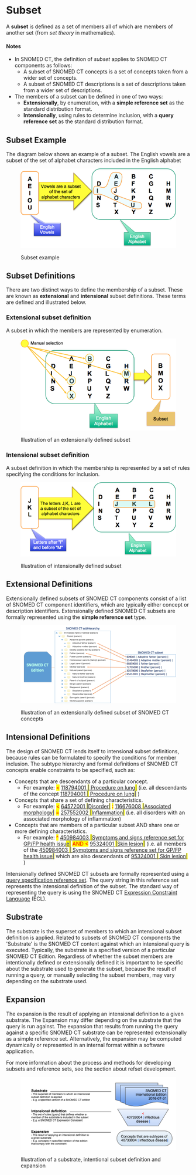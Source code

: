 # Subset

A **subset** is defined as a set of members all of which are members of another set (from _set theory_ in mathematics).

#### Notes

* In SNOMED CT, the definition of _subset_ applies to SNOMED CT components as follows:
  * A subset of SNOMED CT concepts is a set of concepts taken from a wider set of concepts.
  * A subset of SNOMED CT descriptions is a set of descriptions taken from a wider set of descriptions.
* The members of a subset can be defined in one of two ways:
  * **Extensionally**, by enumeration, with a **simple reference set** as the standard distribution format.
  * **Intensionally**, using rules to determine inclusion, with a **query reference set** as the standard distribution format.

## Subset Example

The diagram below shows an example of a subset. The English vowels are a subset of the set of alphabet characters included in the English alphabet

<figure><img src="../images/35985783.png" alt=""><figcaption><p> Subset example</p></figcaption></figure>

## Subset Definitions

There are two distinct ways to define the membership of a subset. These are known as **extensional** and **intensional** subset definitions. These terms are defined and illustrated below.

### Extensional subset definition

A subset in which the members are represented by enumeration.

<figure><img src="../.gitbook/assets/ExtensionalDefinitionImage.png" alt=""><figcaption><p>Illustration of an extensionally defined subset</p></figcaption></figure>

### Intensional subset definition

A subset definition in which the membership is represented by a set of rules specifying the conditions for inclusion.

<figure><img src="../.gitbook/assets/IntensionalDefinitionImage.png" alt=""><figcaption><p>Illustration of intensionally defined subset</p></figcaption></figure>

## Extensional Definitions

Extensionally defined subsets of SNOMED CT components consist of a list of SNOMED CT component identifiers, which are typically either concept or description identifiers. Extensionally defined SNOMED CT subsets are formally represented using the **simple reference set** type.

<figure><img src="../.gitbook/assets/ExtensionallyDefinedSubset.png" alt=""><figcaption><p>Illustration of an extensionally defined subset of SNOMED CT concepts</p></figcaption></figure>

## Intensional Definitions

The design of SNOMED CT lends itself to intensional subset definitions, because rules can be formulated to specify the conditions for member inclusion.  The subtype hierarchy and formal definitions of SNOMED CT  concepts enable constraints to be specified, such as:

* Concepts that are descendants of a particular concept.&#x20;
  * For example:  <mark style="color:red;"><</mark>  [118794001 <mark style="color:blue;">|</mark> Procedure on lung<mark style="color:blue;">|</mark>](http://snomed.info/id/118794001)  (i.e. all descendants of the concept [118794001 <mark style="color:blue;">|</mark> Procedure on lung<mark style="color:blue;">|</mark>](http://snomed.info/id/118794001) )
* Concepts that share a set of defining characteristics.&#x20;
  * For example:  <mark style="color:red;"><</mark>  [64572001 <mark style="color:blue;">|</mark>Disorder<mark style="color:blue;">|</mark>](http://snomed.info/id/64572001) <mark style="color:red;">:</mark>  [116676008 <mark style="color:blue;">|</mark>Associated morphology<mark style="color:blue;">|</mark>](http://snomed.info/id/116676008)  <mark style="color:red;">=</mark> [257552002 <mark style="color:blue;">|</mark>Inflammation<mark style="color:blue;">|</mark>](http://snomed.info/id/257552002)  (i.e. all disorders with an associated morphology of inflammation)
* Concepts that are members of a particular subset AND share one or more defining characteristics.&#x20;
  * For example: <mark style="color:red;">^</mark> [450984003 <mark style="color:blue;">|</mark>Symptoms and signs reference set for GP/FP health issu<mark style="color:blue;">e|</mark>](http://snomed.info/id/450984003)  <mark style="color:red;">AND <</mark>  [95324001 <mark style="color:blue;">|</mark>Skin lesion<mark style="color:blue;">|</mark>](http://snomed.info/id/95324001)  (i.e. all members of the [450984003 <mark style="color:blue;">|</mark> Symptoms and signs reference set for GP/FP health issue<mark style="color:blue;">|</mark>](http://snomed.info/id/450984003) which are also descendants of [95324001 <mark style="color:blue;">|</mark> Skin lesion<mark style="color:blue;">|</mark>](http://snomed.info/id/95324001) )

Intensionally defined SNOMED CT subsets are formally represented using a  [query specification reference set](../5-reference-set-types.md#query-specification-reference-set). The query string in this reference set represents the intensional definition of the subset. The standard way of representing the query is using the SNOMED CT  [Expression Constraint Language](https://app.gitbook.com/o/h8Z6qGxuQrzM9vbx5bPT/s/sOJBD7YbxAy9bD1Ko9L9/) (ECL).

## Substrate

The substrate is the superset of members to which an intensional subset definition is applied. Related to subsets of SNOMED CT components the 'Substrate' is the SNOMED CT content against which an intensional query is executed. Typically, the substrate is a specified version of a particular SNOMED CT Edition. Regardless of whether the subset members are intentionally defined or extensionally defined it is important to be specific about the substrate used to generate the subset, because the result of running a query, or manually selecting the subset members, may vary depending on the substrate used.

## Expansion

The expansion is the result of applying an intensional definition to a given substrate. The Expansion may differ depending on the substrate that the query is run against. The expansion that results from running the query against a specific SNOMED CT substrate can be represented extensionally as a simple reference set. Alternatively, the expansion may be computed dynamically or represented in an internal format within a software application.

For more information about the process and methods for developing subsets and reference sets, see the section about  refset development.&#x20;

<figure><img src="../.gitbook/assets/SubstrateAndExpansion.png" alt=""><figcaption><p>Illustration of a substrate, intentional subset definition and expansion</p></figcaption></figure>
